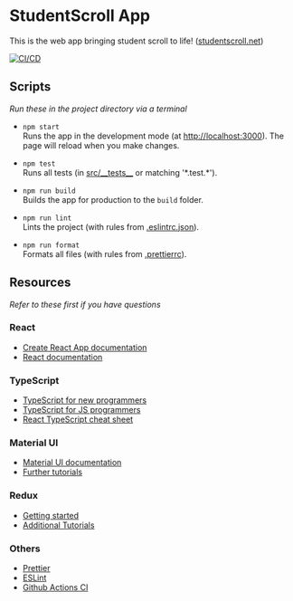 # StudentScroll App

This is the web app bringing student scroll to life! ([studentscroll.net](https://studentscroll.net))

[![CI/CD](https://github.com/Leo-Lem/StudentScrollApp/actions/workflows/cicd.yml/badge.svg)](https://github.com/Leo-Lem/StudentScrollApp/actions/workflows/cicd.yml)

## Scripts

_Run these in the project directory via a terminal_

- `npm start`\
  Runs the app in the development mode (at [http://localhost:3000](http://localhost:3000)). The page will reload when you make changes.

* `npm test`\
  Runs all tests (in [src/\_\_tests\_\_](src/__tests__) or matching '\*.test.\*').

* `npm run build`\
  Builds the app for production to the `build` folder.

* `npm run lint`\
  Lints the project (with rules from [.eslintrc.json](.eslintrc.json)).

* `npm run format`\
  Formats all files (with rules from [.prettierrc](.prettierrc)).

## Resources

_Refer to these first if you have questions_

### React

- [Create React App documentation](https://facebook.github.io/create-react-app/docs/getting-started)
- [React documentation](https://reactjs.org/)

### TypeScript

- [TypeScript for new programmers](https://www.typescriptlang.org/docs/handbook/typescript-from-scratch.html)
- [TypeScript for JS programmers](https://www.typescriptlang.org/docs/handbook/typescript-in-5-minutes.html)
- [React TypeScript cheat sheet](https://react-typescript-cheatsheet.netlify.app/docs/basic/setup)

### Material UI

- [Material UI documentation](https://mui.com/material-ui/getting-started/overview/)
- [Further tutorials](https://mui.com/material-ui/getting-started/learn/)

### Redux

- [Getting started](https://redux.js.org/introduction/getting-started)
- [Additional Tutorials](https://redux.js.org/tutorials/index)

### Others

- [Prettier](https://prettier.io)
- [ESLint](https://eslint.org)
- [Github Actions CI](https://docs.github.com/en/actions)

